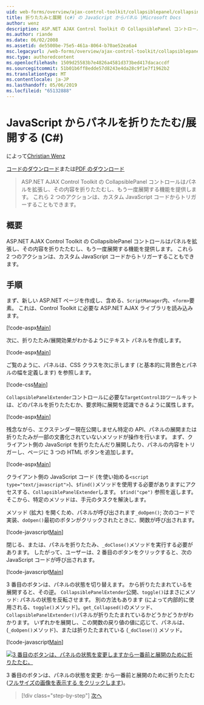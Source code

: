 ```yaml
---
uid: web-forms/overview/ajax-control-toolkit/collapsiblepanel/collapsing-and-expanding-a-panel-from-javascript-cs
title: 折りたたみと展開 (c#) の JavaScript からパネル |Microsoft Docs
author: wenz
description: ASP.NET AJAX Control Toolkit の CollapsiblePanel コントロール パネルの拡張し、その内容を折りたたむし、展開する機能が提供されますをしています.
ms.author: riande
ms.date: 06/02/2008
ms.assetid: de5500be-75e5-461a-8064-b70ae52ea6a4
msc.legacyurl: /web-forms/overview/ajax-control-toolkit/collapsiblepanel/collapsing-and-expanding-a-panel-from-javascript-cs
msc.type: authoredcontent
ms.openlocfilehash: 1509d25583b7e4826a4581d373bed417dacaccdf
ms.sourcegitcommit: 51b01b6ff8edde57d8243e4da28c9f1e7f1962b2
ms.translationtype: MT
ms.contentlocale: ja-JP
ms.lasthandoff: 05/06/2019
ms.locfileid: "65132888"
---
```

# <a name="collapsing-and-expanding-a-panel-from-javascript-c"></a>JavaScript からパネルを折りたたむ/展開する (C#)

によって[Christian Wenz](https://github.com/wenz)

[コードのダウンロード](http://download.microsoft.com/download/8/a/a/8aab3c3e-de6f-463f-805c-5fda567eef6e/CollapsiblePanel1.cs.zip)または[PDF のダウンロード](http://download.microsoft.com/download/b/6/a/b6ae89ee-df69-4c87-9bfb-ad1eb2b23373/collapsiblepanel1CS.pdf)

> ASP.NET AJAX Control Toolkit の CollapsiblePanel コントロールはパネルを拡張し、その内容を折りたたむし、もう一度展開する機能を提供します。 これら 2 つのアクションは、カスタム JavaScript コードからトリガーすることもできます。

## <a name="overview"></a>概要

ASP.NET AJAX Control Toolkit の CollapsiblePanel コントロールはパネルを拡張し、その内容を折りたたむし、もう一度展開する機能を提供します。 これら 2 つのアクションは、カスタム JavaScript コードからトリガーすることもできます。

## <a name="steps"></a>手順

まず、新しい ASP.NET ページを作成し、含める、`ScriptManager`内、`<form>`要素。 これは、Control Toolkit に必要な ASP.NET AJAX ライブラリを読み込みます。

[!code-aspx[Main](collapsing-and-expanding-a-panel-from-javascript-cs/samples/sample1.aspx)]

次に、折りたたみ/展開効果がわかるようにテキスト パネルを作成します。

[!code-aspx[Main](collapsing-and-expanding-a-panel-from-javascript-cs/samples/sample2.aspx)]

ご覧のように、パネルは、CSS クラスを次に示します (と基本的に背景色とパネルの幅を定義します) を参照します。

[!code-css[Main](collapsing-and-expanding-a-panel-from-javascript-cs/samples/sample3.css)]

`CollapsiblePanelExtender`コントロールに必要な`TargetControlID`ツールキットは、どのパネルを折りたたむか、要求時に展開を認識できるように属性します。

[!code-aspx[Main](collapsing-and-expanding-a-panel-from-javascript-cs/samples/sample4.aspx)]

残念ながら、エクステンダー現在公開しません特定の API、パネルの展開または折りたたみが一部の文書化されていないメソッドが操作を行います。 まず、クライアント側の JavaScript を折りたたんだり展開したり、パネルの内容をトリガーし、ページに 3 つの HTML ボタンを追加します。

[!code-aspx[Main](collapsing-and-expanding-a-panel-from-javascript-cs/samples/sample5.aspx)]

クライアント側の JavaScript コード (を使い始める`<script type="text/javascript">`)、`$find()`メソッドを使用する必要がありますにアクセスする、`CollapsiblePanelExtender`します。 `$find("cpe")` 参照を返します。 そこから、特定のメソッドは、手元のタスクを解決します。

メソッド (拡大) を開くため、パネルが呼び出されます`_doOpen()`; 次のコードで実装、`doOpen()`最初のボタンがクリックされたときに、関数が呼び出されます。

[!code-javascript[Main](collapsing-and-expanding-a-panel-from-javascript-cs/samples/sample6.js)]

閉じる、または、パネルを折りたたみ、`_doClose()`メソッドを実行する必要があります。 したがって、ユーザーは、2 番目のボタンをクリックすると、次の JavaScript コードが呼び出されます。

[!code-javascript[Main](collapsing-and-expanding-a-panel-from-javascript-cs/samples/sample7.js)]

3 番目のボタンは、パネルの状態を切り替えます。 から折りたたまれているを展開すると、その逆。 `CollapsiblePanelExtender`公開、`toggle()`はまさにメソッド: パネルの状態を反転させます。 別の方法もあります (によって内部的に使用される、`toggle()`メソッド)。`get_Collapsed()`のメソッド、`CollapsiblePanelExtender()`パネルが折りたたまれているかどうかどうかがわかります。 いずれかを展開し、この関数の戻り値の値に応じて、パネルは、(`_doOpen()`メソッド)、または折りたたまれている (`_doClose()`) メソッド。

[!code-javascript[Main](collapsing-and-expanding-a-panel-from-javascript-cs/samples/sample8.js)]

[![3 番目のボタンは、パネルの状態を変更しますから一番前と展開のために折りたたむ。](collapsing-and-expanding-a-panel-from-javascript-cs/_static/image2.png)](collapsing-and-expanding-a-panel-from-javascript-cs/_static/image1.png)

3 番目のボタンは、パネルの状態を変更: から一番前と展開のために折りたたむ ([フルサイズの画像を表示する をクリックします](collapsing-and-expanding-a-panel-from-javascript-cs/_static/image3.png))。

> [!div class="step-by-step"]
> [次へ](collapsing-and-expanding-a-panel-from-javascript-vb.md)
